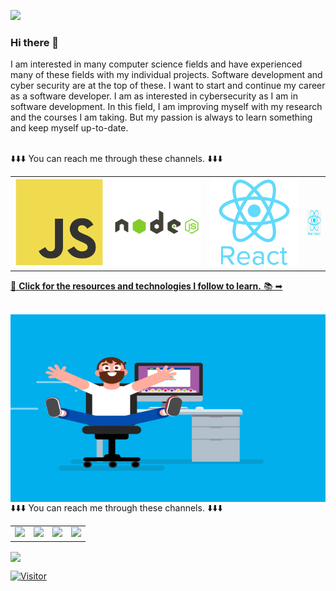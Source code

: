 ![](https://img.shields.io/badge/Software%20Developer-Full%20Stack%20%2F%20Computer%20Engineer%20%2F%20Cyber%20Security%20Analyst%20%2F%20CyberOPS%20Associate-blue)
### Hi there 👋
I am interested in many computer science fields and have experienced many of these fields with my individual projects. Software development and cyber security are at the top of these. I want to start and continue my career as a software developer. I am as interested in cybersecurity as I am in software development. In this field, I am improving myself with my research and the courses I am taking. But my passion is always to learn something and keep myself up-to-date.<br></br>

<table class="center">
<tr> 
          ⬇️⬇️⬇️ You can reach me through these channels. ⬇️⬇️⬇️
 </tr><br>
  <tr>
<td><a href="https://developer.mozilla.org/en-US/docs/Web/JavaScript">
<img src="https://raw.githubusercontent.com/devicons/devicon/master/icons/javascript/javascript-original.svg">
</a> 
<td><a href="https://nodejs.org/en/">
<img src="https://raw.githubusercontent.com/devicons/devicon/master/icons/nodejs/nodejs-original-wordmark.svg" alt="nodejs">
  </a> 
<td><a href="https://reactjs.org/">
<img src="https://raw.githubusercontent.com/devicons/devicon/master/icons/react/react-original-wordmark.svg">
</a> 
<td><a href="https://reactnative.dev/">
<img src="./react-native.png" width="40" height="40">
</a>
  </tr>
</table>

<a href="https://github.com/RamazanUstuntas/RamazanUstuntas/tree/master/Documents"> 📖 <b>Click for the resources and technologies I follow to learn.</b> 📚  ➡</a>
<br></br>


<img align="center" alt="gif" style="height:300px; width:100%" src="coding.gif"> 


<table class="center">
<tr> 
          ⬇️⬇️⬇️ You can reach me through these channels. ⬇️⬇️⬇️
 </tr><br>
  <tr>
<td><a href="https://instagram.com/ramaznustuntas">
<img src="https://img.shields.io/badge/Instagram-E4405F?style=for-the-badge&logo=instagram&logoColor=white">
</a> 
<td><a href="https://github.com/RamazanUstuntas">
<img src="https://img.shields.io/badge/GitHub-100000?style=for-the-badge&logo=github&logoColor=white">
  </a> 
<td><a href="https://www.linkedin.com/in/ramazan-ustuntas/">
<img src="https://img.shields.io/badge/LinkedIn-0077B5?style=for-the-badge&logo=linkedin&logoColor=white">
</a> 
<td><a href="mailto:ustuntasramazan@outlook.com">
<img src="https://img.shields.io/badge/%20-Outlook%20-blue?style=for-the-badge&logo=microsoft">
</a>
  </tr>
</table>



   <img align="center" src="https://github-readme-stats.vercel.app/api?username=RamazanUstuntas&theme=blue-green">

[![Visitor](https://visitor-badge.laobi.icu/badge?page_id=RamazanUstuntas.ramazanustuntas)](#)


<!--
**RamazanUstuntas/RamazanUstuntas** is a ✨ _special_ ✨ repository because its `README.md` (this file) appears on your GitHub profile.

Here are some ideas to get you started:

- 🔭 I’m currently working on ...
- 🌱 I’m currently learning ...
- 👯 I’m looking to collaborate on ...
- 🤔 I’m looking for help with ...
- 💬 Ask me about ...
- 📫 How to reach me: ...
- 😄 Pronouns: ...
- ⚡ Fun fact: ...
-->
